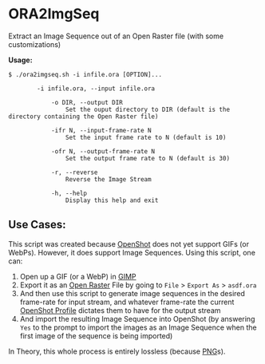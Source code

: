 # ORA2ImgSeq
Extract an Image Sequence out of an Open Raster file (with some customizations)

**Usage:**
```
$ ./ora2imgseq.sh -i infile.ora [OPTION]...

	    -i infile.ora, --input infile.ora
        
            -o DIR, --output DIR
                Set the ouput directory to DIR (default is the directory containing the Open Raster file)

            -ifr N, --input-frame-rate N
                Set the input frame rate to N (default is 10)

            -ofr N, --output-frame-rate N
                Set the output frame rate to N (default is 30)

            -r, --reverse
                Reverse the Image Stream

            -h, --help
                Display this help and exit
```

## Use Cases:
This script was created because [OpenShot](https://www.openshot.org/) does not yet support GIFs (or WebPs).
However, it does support Image Sequences. Using this script, one can:
1. Open up a GIF (or a WebP) in [GIMP](https://www.gimp.org/)
2. Export it as an [Open Raster](https://en.wikipedia.org/wiki/OpenRaster) File by going to `File` > `Export As` > `asdf.ora`
3. And then use this script to generate image sequences in the desired frame-rate for input stream, and whatever frame-rate the current [OpenShot Profile](https://www.openshot.org/static/files/user-guide/profiles.html) dictates them to have for the output stream
4. And import the resulting Image Sequence into OpenShot (by answering `Yes` to the prompt to import the images as an Image Sequence when the first image of the sequence is being imported)

In Theory, this whole process is entirely lossless (because [PNG](https://en.wikipedia.org/wiki/Portable_Network_Graphics)s).
